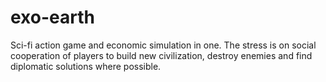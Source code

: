 exo-earth
=========

Sci-fi action game and economic simulation in one. The stress is on social cooperation of players to build new civilization, destroy enemies and find diplomatic solutions where possible. 
